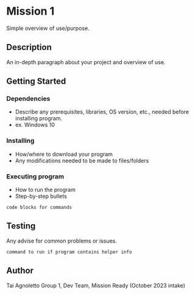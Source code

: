 # Mission 1

Simple overview of use/purpose.

## Description

An in-depth paragraph about your project and overview of use.

## Getting Started

### Dependencies

* Describe any prerequisites, libraries, OS version, etc., needed before installing program.
* ex. Windows 10

### Installing

* How/where to download your program
* Any modifications needed to be made to files/folders

### Executing program

* How to run the program
* Step-by-step bullets
```
code blocks for commands
```

## Testing

Any advise for common problems or issues.
```
command to run if program contains helper info
```

## Author

Tai Agnoletto
Group 1, Dev Team, Mission Ready (October 2023 intake)